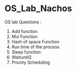 # OS_Lab_Nachos
OS lab Questions : 
1. Add function
2. Mul Function
3. Hash of space Function
4. Run time of the process
5. Sleep function
6. Waituntil2
7. Priority Scheduling
